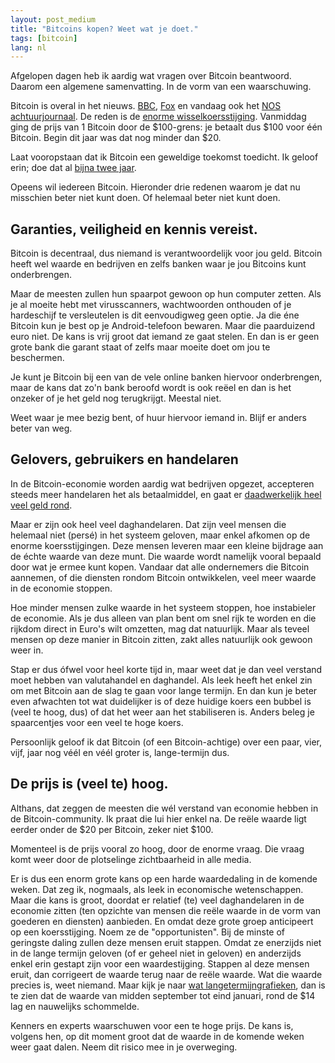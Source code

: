 ```yaml
---
layout: post_medium
title: "Bitcoins kopen? Weet wat je doet."
tags: [bitcoin]
lang: nl
---
```


Afgelopen dagen heb ik aardig wat vragen over Bitcoin beantwoord. Daarom
een algemene samenvatting. In de vorm van een waarschuwing.

Bitcoin is overal in het nieuws. [BBC](http://bitcoincharts.com/charts/mtgoxUSD#rg90ztgSzm1g10zm2g25zv), [Fox](http://www.foxnews.com/tech/2013/03/29/digital-currency-bitcoin-surpasses-20-national-currencies-in-value/) en vandaag ook het
[NOS achtuurjournaal](http://nos.nl/artikel/490896-vijf-vragen-over-bitcoins.html). De reden is de [enorme wisselkoersstijging](http://bitcoincharts.com/charts/mtgoxUSD#rg90ztgSzm1g10zm2g25zv). Vanmiddag ging de prijs van 1 Bitcoin door de $100-grens: je betaalt dus $100 voor één Bitcoin. Begin dit jaar was dat nog minder dan $20.

Laat vooropstaan dat ik Bitcoin een geweldige toekomst toedicht. Ik
geloof erin; doe dat al [bijna twee jaar](http://berk.es/2011/05/29/bitcoins-de-revolutionaire-valuta-met-een-potentie-voor-de-teloorgang-van-ons-banksysteem/).

Opeens wil iedereen Bitcoin. Hieronder drie redenen waarom je dat nu
misschien beter niet kunt doen. Of helemaal beter niet kunt doen.

## Garanties, veiligheid en kennis vereist.
Bitcoin is decentraal, dus niemand is verantwoordelijk voor jou geld.
Bitcoin heeft wel waarde en bedrijven en zelfs banken waar je jou
Bitcoins kunt onderbrengen. 

Maar de meesten zullen hun spaarpot gewoon op hun computer zetten. Als
je al moeite hebt met virusscanners, wachtwoorden onthouden of je
hardeschijf te versleutelen is dit eenvoudigweg geen optie. Ja die éne
Bitcoin kun je best op je Android-telefoon bewaren. Maar die paarduizend
euro niet. De kans is vrij groot dat iemand ze gaat stelen. En dan is er
geen grote bank die garant staat of zelfs maar moeite doet om jou te
beschermen. 

Je kunt je Bitcoin bij een van de vele online banken hiervoor
onderbrengen, maar de kans dat zo'n bank beroofd wordt is ook reëel en
dan is het onzeker of je het geld nog terugkrijgt. Meestal niet.

Weet waar je mee bezig bent, of huur hiervoor iemand in. Blijf er anders
beter van weg.

## Gelovers, gebruikers en handelaren

In de Bitcoin-economie worden aardig wat bedrijven opgezet, accepteren
steeds meer handelaren het als betaalmiddel, en gaat er [daadwerkelijk
heel veel geld rond](https://blockchain.info/nl/charts/n-transactions).

Maar er zijn ook heel veel daghandelaren. Dat zijn veel mensen die
helemaal niet (persé) in het systeem geloven, maar enkel afkomen op de
enorme koersstijgingen. Deze mensen leveren maar een kleine bijdrage aan
de échte waarde van deze munt. Die waarde wordt namelijk vooral bepaald
door wat je ermee kunt kopen. Vandaar dat alle ondernemers die Bitcoin
aannemen, of die diensten rondom Bitcoin ontwikkelen, veel meer waarde
in de economie stoppen.

Hoe minder mensen zulke waarde in het systeem stoppen, hoe instabieler
de economie. Als je dus alleen van plan bent om snel rijk te worden en
die rijkdom direct in Euro's wilt omzetten, mag dat natuurlijk. Maar als
teveel mensen op deze manier in Bitcoin zitten, zakt alles natuurlijk
ook gewoon weer in.

Stap er dus ófwel voor heel korte tijd in, maar weet dat je dan veel
verstand moet hebben van valutahandel en daghandel. Als leek heeft het
enkel zin om met Bitcoin aan de slag te gaan voor lange termijn. En dan
kun je beter even afwachten tot wat duidelijker is of deze huidige koers
een bubbel is (veel te hoog, dus) of dat het weer aan het stabiliseren
is. Anders beleg je spaarcentjes voor een veel te hoge koers. 

Persoonlijk geloof ik dat Bitcoin (of een Bitcoin-achtige) over een
paar, vier, vijf, jaar nog véél en véél groter is, lange-termijn dus.

## De prijs is (veel te) hoog.

Althans, dat zeggen de meesten die wél verstand van economie hebben in
de Bitcoin-community. Ik praat die lui hier enkel na. De reële waarde
ligt eerder onder de $20 per Bitcoin, zeker niet $100. 

Momenteel is de prijs vooral zo hoog, door de enorme vraag. Die vraag
komt weer door de plotselinge zichtbaarheid in alle media.

Er is dus een enorm grote kans op een harde waardedaling in de komende
weken. Dat zeg ik, nogmaals, als leek in economische wetenschappen.
Maar die kans is groot, doordat er relatief (te) veel daghandelaren in
de economie zitten (ten opzichte van mensen die reële waarde in de vorm
van goederen en diensten) aanbieden. En omdat deze grote groep
anticipeert op een koersstijging. Noem ze de "opportunisten".
Bij de minste of geringste daling zullen deze mensen eruit stappen. Omdat
ze enerzijds niet in de lange termijn geloven (of er geheel niet in
geloven) en anderzijds enkel erin gestapt zijn voor een waardestijging.
Stappen al deze mensen eruit, dan corrigeert de waarde terug naar de
reële waarde. Wat die waarde precies is, weet niemand. Maar kijk je
naar [wat langetermijngrafieken](http://bitcoincharts.com/charts/mtgoxUSD#rg360ztgSzm1g10zm2g25zvzl),
dan is te zien dat de waarde van midden september tot eind januari,
rond de $14 lag en nauwelijks schommelde.

Kenners en experts waarschuwen voor een te hoge prijs. De kans is,
volgens hen, op dit moment groot dat de waarde in de komende weken weer
gaat dalen. Neem dit risico mee in je overweging.
